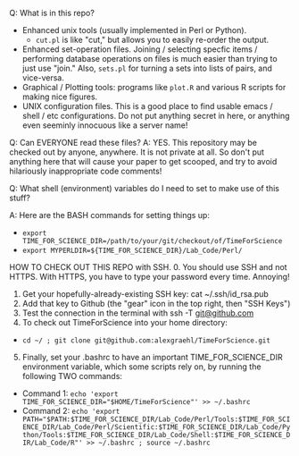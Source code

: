 Q: What is in this repo?
* Enhanced unix tools (usually implemented in Perl or Python). 
  * `cut.pl` is like "cut," but allows you to easily re-order the output.
* Enhanced set-operation files. Joining / selecting specfic items / performing database operations on files is much easier than trying to just use "join." Also, `sets.pl` for turning a sets into lists of pairs, and vice-versa.
* Graphical / Plotting tools: programs like `plot.R` and various R scripts for making nice figures.
* UNIX configuration files. This is a good place to find usable emacs / shell / etc configurations. Do not put anything secret in here, or anything even seeminly innocuous like a server name!

Q: Can EVERYONE read these files?
A: YES. This repository may be checked out by anyone, anywhere. It is not private at all. So don't put anything here that will cause your paper to get scooped, and try to avoid hilariously inappropriate code comments!

Q: What shell (environment) variables do I need to set to make use of this stuff?

A: Here are the BASH commands for setting things up:
* `export TIME_FOR_SCIENCE_DIR=/path/to/your/git/checkout/of/TimeForScience`
* `export MYPERLDIR=${TIME_FOR_SCIENCE_DIR}/Lab_Code/Perl/`

HOW TO CHECK OUT THIS REPO with SSH.
0. You should use SSH and not HTTPS. With HTTPS, you have to type your password every time. Annoying!
1. Get your hopefully-already-existing SSH key: cat ~/.ssh/id_rsa.pub
2. Add that key to Github (the "gear" icon in the top right, then "SSH Keys")
3. Test the connection in the terminal with ssh -T git@github.com
4. To check out TimeForScience into your home directory:
  * `cd ~/ ; git clone git@github.com:alexgraehl/TimeForScience.git`
5. Finally, set your .bashrc to have an important TIME_FOR_SCIENCE_DIR environment variable, which some scripts rely on, by running the following TWO commands:
  * Command 1: `echo 'export TIME_FOR_SCIENCE_DIR="$HOME/TimeForScience"' >> ~/.bashrc`
  * Command 2: `echo 'export PATH="$PATH:$TIME_FOR_SCIENCE_DIR/Lab_Code/Perl/Tools:$TIME_FOR_SCIENCE_DIR/Lab_Code/Perl/Scientific:$TIME_FOR_SCIENCE_DIR/Lab_Code/Python/Tools:$TIME_FOR_SCIENCE_DIR/Lab_Code/Shell:$TIME_FOR_SCIENCE_DIR/Lab_Code/R"' >> ~/.bashrc ; source ~/.bashrc`
